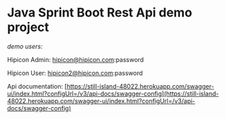 
# Java Sprint Boot Rest Api demo project

*demo users:*


Hipicon Admin: hipicon@hipicon.com:password

Hipicon User: hipicon2@hipicon.com:password


Api documentation: [https://still-island-48022.herokuapp.com/swagger-ui/index.html?configUrl=/v3/api-docs/swagger-config](https://still-island-48022.herokuapp.com/swagger-ui/index.html?configUrl=/v3/api-docs/swagger-config)
